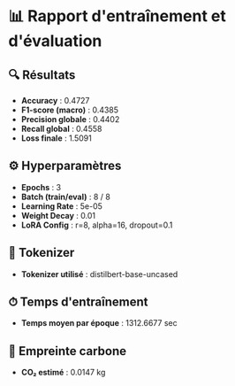 
# 📊 Rapport d'entraînement et d'évaluation

## 🔍 **Résultats**
- **Accuracy** : 0.4727
- **F1-score (macro)** : 0.4385
- **Precision globale** : 0.4402
- **Recall global** : 0.4558
- **Loss finale** : 1.5091

## ⚙️ **Hyperparamètres**
- **Epochs** : 3
- **Batch (train/eval)** : 8 / 8
- **Learning Rate** : 5e-05
- **Weight Decay** : 0.01
- **LoRA Config** : r=8, alpha=16, dropout=0.1

## 🧠 **Tokenizer**
- **Tokenizer utilisé** : distilbert-base-uncased

## ⏱ **Temps d'entraînement**
- **Temps moyen par époque** : 1312.6677 sec

## 🌱 **Empreinte carbone**
- **CO₂ estimé** : 0.0147 kg
